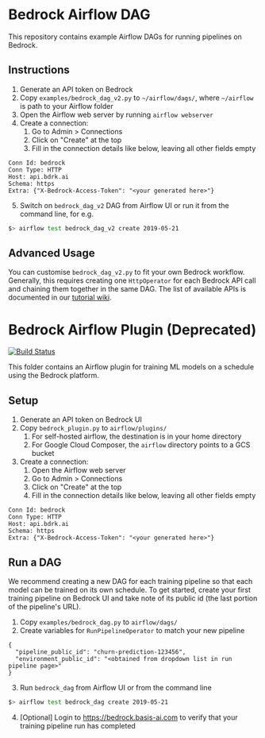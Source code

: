 # Bedrock Airflow DAG

This repository contains example Airflow DAGs for running pipelines on Bedrock.

## Instructions

1. Generate an API token on Bedrock
2. Copy `examples/bedrock_dag_v2.py` to `~/airflow/dags/`, where `~/airflow` is path to your Airflow folder
3. Open the Airflow web server by running `airflow webserver`
4. Create a connection:
   1. Go to Admin > Connections
   2. Click on "Create" at the top
   3. Fill in the connection details like below, leaving all other fields empty

```
Conn Id: bedrock
Conn Type: HTTP
Host: api.bdrk.ai
Schema: https
Extra: {"X-Bedrock-Access-Token": "<your generated here>"}
```

5. Switch on `bedrock_dag_v2` DAG from Airflow UI or run it from the command line, for e.g.

```bash
$> airflow test bedrock_dag_v2 create 2019-05-21
```

## Advanced Usage

You can customise `bedrock_dag_v2.py` to fit your own Bedrock workflow. Generally, this requires creating one `HttpOperator` for each Bedrock API call and chaining them together in the same DAG. The list of available APIs is documented in our [tutorial wiki](https://github.com/basisai/bedrock-airflow/wiki/Interacting-with-Bedrock-API).

# Bedrock Airflow Plugin (Deprecated)

[![Build Status](https://travis-ci.com/basisai/bedrock-airflow.svg?branch=master)](https://travis-ci.com/basisai/bedrock-airflow)

This folder contains an Airflow plugin for training ML models on a schedule using the Bedrock platform.

## Setup

1. Generate an API token on Bedrock UI
2. Copy `bedrock_plugin.py` to `airflow/plugins/`
   1. For self-hosted airflow, the destination is in your home directory
   2. For Google Cloud Composer, the `airflow` directory points to a GCS bucket
3. Create a connection:
   1. Open the Airflow web server
   2. Go to Admin > Connections
   3. Click on "Create" at the top
   4. Fill in the connection details like below, leaving all other fields empty

 ```
Conn Id: bedrock
Conn Type: HTTP
Host: api.bdrk.ai
Schema: https
Extra: {"X-Bedrock-Access-Token": "<your generated here>"}
```

## Run a DAG

We recommend creating a new DAG for each training pipeline so that each model can be trained on its own schedule. To get started, create your first training pipeline on Bedrock UI and take note of its public id (the last portion of the pipeline's URL).

1. Copy `examples/bedrock_dag.py` to `airflow/dags/`
2. Create variables for `RunPipelineOperator` to match your new pipeline

```
{
  "pipeline_public_id": "churn-prediction-123456",
  "environment_public_id": "<obtained from dropdown list in run pipeline page>"
}
```

3. Run `bedrock_dag` from Airflow UI or from the command line

```bash
$> airflow test bedrock_dag create 2019-05-21
```

4. [Optional] Login to https://bedrock.basis-ai.com to verify that your training pipeline run has completed
